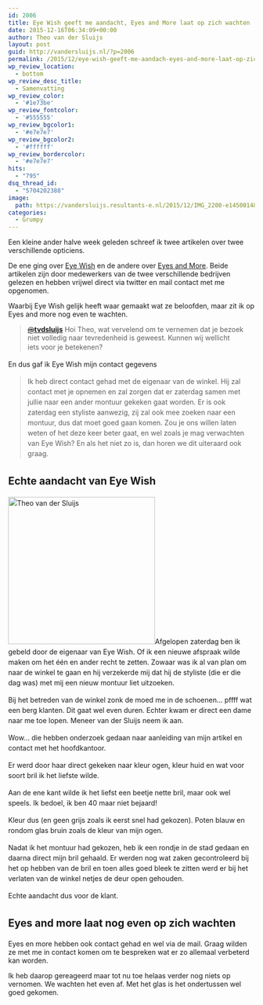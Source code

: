 ```yaml
---
id: 2006
title: Eye Wish geeft me aandacht, Eyes and More laat op zich wachten
date: 2015-12-16T06:34:09+00:00
author: Theo van der Sluijs
layout: post
guid: http://vandersluijs.nl/?p=2006
permalink: /2015/12/eye-wish-geeft-me-aandach-eyes-and-more-laat-op-zich-wachten.html
wp_review_location:
  - bottom
wp_review_desc_title:
  - Samenvatting
wp_review_color:
  - '#1e73be'
wp_review_fontcolor:
  - '#555555'
wp_review_bgcolor1:
  - '#e7e7e7'
wp_review_bgcolor2:
  - '#ffffff'
wp_review_bordercolor:
  - '#e7e7e7'
hits:
  - "795"
dsq_thread_id:
  - "5704202388"
image: 
  path: https://vandersluijs.resultants-e.nl/2015/12/IMG_2200-e1450014822574-825x333.jpg
categories:
  - Grumpy
---
```

Een kleine ander halve week geleden schreef ik twee artikelen over twee verschillende opticiens.

De ene ging over <a href="https://www.vandersluijs.nl/2015/12/eye-wish-opticiens.html" target="_blank">Eye Wish</a> en de andere over <a href="https://www.vandersluijs.nl/2015/12/eyes-en-more-is-helemaal-niks.html" target="_blank">Eyes and More</a>. Beide artikelen zijn door medewerkers van de twee verschillende bedrijven gelezen en hebben vrijwel direct via twitter en mail contact met me opgenomen.

Waarbij Eye Wish gelijk heeft waar gemaakt wat ze beloofden, maar zit ik op Eyes and more nog even te wachten.<!--more-->

> <a class="twitter-atreply pretty-link js-nav" dir="ltr" href="https://twitter.com/tvdsluijs" data-mentioned-user-id="14819688"><s>@</s><b>tvdsluijs</b></a> Hoi Theo, wat vervelend om te vernemen dat je bezoek niet volledig naar tevredenheid is geweest. Kunnen wij wellicht iets <span style="line-height: 1.5;">voor je betekenen?</span>

<span style="line-height: 1.5;">En dus gaf ik Eye Wish mijn contact gegevens</span>

> <span style="line-height: 1.5;">Ik heb direct contact gehad met de eigenaar van de winkel. Hij zal contact met je opnemen en zal zorgen dat er zaterdag samen met jullie naar een ander montuur gekeken gaat worden. Er is ook zaterdag een styliste aanwezig, zij zal ook mee zoeken naar een montuur, dus dat moet goed gaan komen. Zou je ons willen laten weten of het deze keer beter gaat, en wel zoals je mag verwachten van Eye Wish? En als het niet zo is, dan horen we dit uiteraard ook graag.<br /> </span>

## <span style="line-height: 1.5;">Echte aandacht van Eye Wish</span>

<span style="line-height: 1.5;"><img class="alignright size-medium wp-image-2008" src="https://vandersluijs.resultants-e.nl/2015/12/IMG_2203-300x300.jpg" alt="Theo van der Sluijs" width="300" height="300" srcset="https://vandersluijs.resultants-e.nl/2015/12/IMG_2203-300x300.jpg 300w, https://vandersluijs.resultants-e.nl/2015/12/IMG_2203-150x150.jpg 150w, https://vandersluijs.resultants-e.nl/2015/12/IMG_2203-768x768.jpg 768w, https://vandersluijs.resultants-e.nl/2015/12/IMG_2203-65x65.jpg 65w, https://vandersluijs.resultants-e.nl/2015/12/IMG_2203.jpg 960w" sizes="(max-width: 300px) 100vw, 300px" />Afgelopen zaterdag ben ik gebeld door de eigenaar van Eye Wish. Of ik een nieuwe afspraak wilde maken om het één en ander recht te zetten. Zowaar was ik al van plan om naar de winkel te gaan en hij verzekerde mij dat hij de styliste (die er die dag was) met mij een nieuw montuur liet uitzoeken.</span>

<span style="line-height: 1.5;">Bij het betreden van de winkel zonk de moed me in de schoenen&#8230; pffff wat een berg klanten. Dit gaat wel even duren. Echter kwam er direct een dame naar me toe lopen. Meneer van der Sluijs neem ik aan.</span>

<span style="line-height: 1.5;">Wow&#8230; die hebben onderzoek gedaan naar aanleiding van mijn artikel en contact met het hoofdkantoor. </span>

<span style="line-height: 1.5;">Er werd door haar direct gekeken naar kleur ogen, kleur huid en wat voor soort bril ik het liefste wilde.</span>

<span style="line-height: 1.5;">Aan de ene kant wilde ik het liefst een beetje nette bril, maar ook wel speels. Ik bedoel, ik ben 40 maar niet bejaard!</span>

<span style="line-height: 1.5;">Kleur dus (en geen grijs zoals ik eerst snel had gekozen). Poten blauw en rondom glas bruin zoals de kleur van mijn ogen.</span>

<span style="line-height: 1.5;">Nadat ik het montuur had gekozen, heb ik een rondje in de stad gedaan en daarna direct mijn bril gehaald. Er werden nog wat zaken gecontroleerd bij het op hebben van de bril en toen alles goed bleek te zitten werd er bij het verlaten van de winkel netjes de deur open gehouden.</span>

<span style="line-height: 1.5;">Echte aandacht dus voor de klant. </span>

## <span style="line-height: 1.5;">Eyes and more laat nog even op zich wachten</span>

Eyes en more hebben ook contact gehad en wel via de mail. Graag wilden ze met me in contact komen om te bespreken wat er zo allemaal verbeterd kan worden.

Ik heb daarop gereageerd maar tot nu toe helaas verder nog niets op vernomen. We wachten het even af. Met het glas is het ondertussen wel goed gekomen.